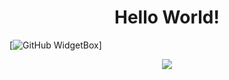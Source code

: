 <h1 align="center">Hello World!</h1>

[![GitHub WidgetBox](https://github-widgetbox.vercel.app/api/profile?username=MrShadowSenpai&data=followers,repositories,stars,commits&theme=darkmode)]


<p align="center">
<a href="#" style="">
<img src="https://github-readme-streak-stats.herokuapp.com?user=MrShadowSenpai&theme=dark&hide_border=true&type=svg">
</a>
</p>
<!---
MrShadowSenpai/MrShadowSenpai is a ✨ special ✨ repository because its `README.md` (this file) appears on your GitHub profile.
You can click the Preview link to take a look at your changes.
--->
